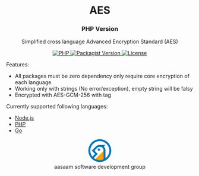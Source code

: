<div align="center">
  <h1>
    AES
  </h1>
  <h3>
    PHP Version
  </h3>
  <p>
    Simplified cross language Advanced Encryption Standard (AES)
  </p>
  <p>
    <a href="https://github.com/aasaam/aes-php/actions/workflows/php.yml" target="_blank">
      <img src="https://github.com/aasaam/aes-php/actions/workflows/php.yml/badge.svg" alt="PHP" />
    </a>
    <a href="https://packagist.org/packages/aasaam/aes" target="_blank">
      <img alt="Packagist Version" src="https://img.shields.io/packagist/v/aasaam/aes">
    </a>
    <a href="https://github.com/aasaam/aes-php/blob/master/LICENSE">
      <img alt="License" src="https://img.shields.io/github/license/aasaam/aes-php">
    </a>
  </p>
</div>

Features:

- All packages must be zero dependency only require core encryption of each language.
- Working only with strings (No error/exception), empty string will be falsy
- Encrypted with AES-GCM-256 with tag

Currently supported following languages:

- [Node.js](https://github.com/aasaam/aes-nodejs)
- [PHP](https://github.com/aasaam/aes-php)
- [Go](https://github.com/aasaam/aes-go)

<div>
  <p align="center">
    <a href="https://aasaam.com" title="aasaam software development group">
      <img alt="aasaam software development group" width="64" src="https://raw.githubusercontent.com/aasaam/information/master/logo/aasaam.svg">
    </a>
    <br />
    aasaam software development group
  </p>
</div>
